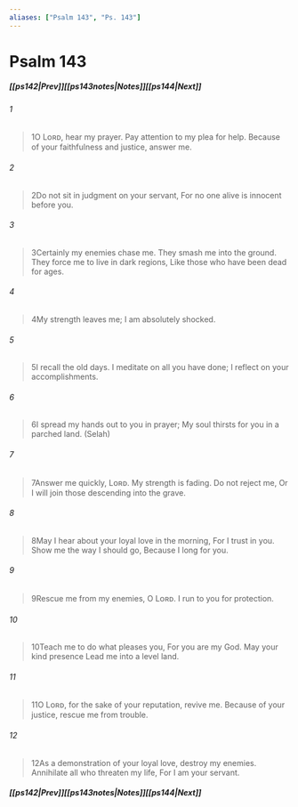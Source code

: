 ```yaml
---
aliases: ["Psalm 143", "Ps. 143"]
---
```

# Psalm 143
##### <span class=arrow-left></span>[[ps142|Prev]]<span class=navigation-separator></span>[[ps143notes|Notes]]<span class=navigation-separator></span>[[ps144|Next]]<span class=arrow-right></span>
###### 1
><span class=verse-first-poetry>1</span>O Lᴏʀᴅ, hear my prayer.
>Pay attention to my plea for help.
>Because of your faithfulness and justice, answer me.
###### 2
><span class=verse-body-poetry>2</span>Do not sit in judgment on your servant,
>For no one alive is innocent before you.
###### 3
><span class=verse-body-poetry>3</span>Certainly my enemies chase me.
>They smash me into the ground.
>They force me to live in dark regions,
>Like those who have been dead for ages.
###### 4
><span class=verse-body-poetry>4</span>My strength leaves me;
>I am absolutely shocked.
<div class=paragraph-break></div>

###### 5
><span class=verse-first-poetry>5</span>I recall the old days.
>I meditate on all you have done;
>I reflect on your accomplishments.
###### 6
><span class=verse-body-poetry>6</span>I spread my hands out to you in prayer;
>My soul thirsts for you in a parched land. (Selah)
<div class=paragraph-break></div>

###### 7
><span class=verse-first-poetry>7</span>Answer me quickly, Lᴏʀᴅ.
>My strength is fading.
>Do not reject me,
>Or I will join those descending into the grave.
###### 8
><span class=verse-body-poetry>8</span>May I hear about your loyal love in the morning,
>For I trust in you.
>Show me the way I should go,
>Because I long for you.
###### 9
><span class=verse-body-poetry>9</span>Rescue me from my enemies, O Lᴏʀᴅ.
>I run to you for protection.
<div class=paragraph-break></div>

###### 10
><span class=verse-first-poetry>10</span>Teach me to do what pleases you,
>For you are my God.
>May your kind presence
>Lead me into a level land.
###### 11
><span class=verse-body-poetry>11</span>O Lᴏʀᴅ, for the sake of your reputation, revive me.
>Because of your justice, rescue me from trouble.
###### 12
><span class=verse-body-poetry>12</span>As a demonstration of your loyal love, destroy my enemies.
>Annihilate all who threaten my life,
>For I am your servant.
##### <span class=arrow-left></span>[[ps142|Prev]]<span class=navigation-separator></span>[[ps143notes|Notes]]<span class=navigation-separator></span>[[ps144|Next]]<span class=arrow-right></span>